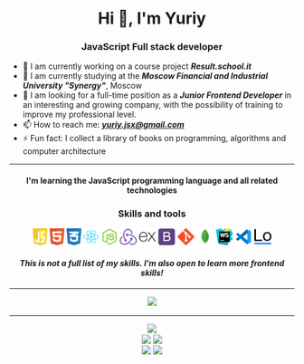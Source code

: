 <h1 align="center"> Hi 👋, I'm Yuriy</h1>

<h3 align="center"> JavaScript Full stack developer</h3>

- 🔭 I am currently working on a course project ***Result.school.it***
- 🌱 I am currently studying at the ***Moscow Financial and Industrial University "Synergy"***, Moscow
- 👯 I am looking for a full-time position as a ***Junior Frontend Developer*** in an interesting and growing company,
  with the possibility of training to improve my professional level.
- 📫 How to reach me: ***yuriy.jsx@gmail.com***
- ⚡ Fun fact: I collect a library of books on programming, algorithms and computer architecture

---

<h4 align="center">  I'm learning the JavaScript programming language and all related technologies</h4>

<h3 align="center">Skills and tools</h3>

<div align="center">
<img height="30" alt="JavaScript" title="JavaScript" src="https://github.com/Yupiter78/Yupiter78/blob/main/assets/javascript_shield.svg" />
<img height="30" alt="HTML5" title="HTML5" src="https://github.com/Yupiter78/Yupiter78/blob/main/assets/html-5.svg" />
<img height="30" alt="CSS3" title="CSS3" src="https://github.com/Yupiter78/Yupiter78/blob/main/assets/css-3.svg" />
<img height="30" alt="React" title="React" src="https://github.com/Yupiter78/Yupiter78/blob/main/assets/react.svg" />
<img height="30" alt="NodeJS" title="NodeJS" src="https://github.com/Yupiter78/Yupiter78/blob/main/assets/nodejs_plain_logo_icon_146409.svg" />
<img height="30" alt="Redux" title="Redux" src="https://github.com/Yupiter78/Yupiter78/blob/main/assets/redux_original_logo_icon_146365.svg" />
<img height="30" alt="ExpressJS" title="ExpressJS" src="https://github.com/Yupiter78/Yupiter78/blob/main/assets/express_original_logo_icon_146527.svg" />
<img height="30" alt="Bootstrap" title="Bootstrap" src="https://github.com/Yupiter78/Yupiter78/blob/main/assets/bootstrap_plain_logo_icon_146619.svg" />
<img height="30" alt="Git" title="Git" src="https://github.com/Yupiter78/Yupiter78/blob/main/assets/git_plain_logo_icon_146507.svg" />
<img height="30" alt="MongoDB" title="MongoDB" src="https://github.com/Yupiter78/Yupiter78/blob/main/assets/mongodb_original_logo_icon_146424.svg" />
<img height="30" alt="WebStorm" title="WebStorm" src="https://github.com/Yupiter78/Yupiter78/blob/main/assets/webstorm-icon.svg" />
<img height="30" alt="VSCode" title="VSCode" src="https://github.com/Yupiter78/Yupiter78/blob/main/assets/file_type_vscode_icon_130084.svg" />
<img height="30" alt="Lodash" title="Lodash" src="https://github.com/Yupiter78/Yupiter78/blob/main/assets/lodash_logo_icon_168120.svg" />
</div>


<h4 align="center">
<em>This is not a full list of my skills. I'm also open to learn more frontend skills!</em>
</h4>

---

<div align="center">
<img src="https://github-readme-stats.vercel.app/api?username=Yupiter78&hide=stars,issues&show_icons=true&theme=merko&bg_color=fdf6e3">
</div>

---

<div align="center">
<img src="https://github-profile-summary-cards.vercel.app/api/cards/profile-details?username=Yupiter78&theme=solarized">
</div>


<div align="center">
<img src="https://github-profile-summary-cards.vercel.app/api/cards/most-commit-language?username=Yupiter78&theme=solarized"/>
<img src="https://github-profile-summary-cards.vercel.app/api/cards/repos-per-language?username=Yupiter78&theme=solarized"/>
</div>

<div align="center">
<img src="https://github-profile-summary-cards.vercel.app/api/cards/stats?username=Yupiter78&theme=solarized"/>
<img src="https://github-profile-summary-cards.vercel.app/api/cards/productive-time?username=Yupiter78&theme=solarized"/>
</div>
